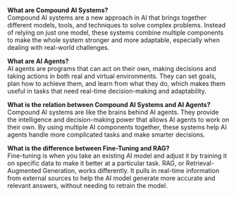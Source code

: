 **What are Compound AI Systems?**  
Compound AI systems are a new approach in AI that brings together different models, tools, and techniques to solve complex problems. Instead of relying on just one model, these systems combine multiple components to make the whole system stronger and more adaptable, especially when dealing with real-world challenges.

**What are AI Agents?**  
AI agents are programs that can act on their own, making decisions and taking actions in both real and virtual environments. They can set goals, plan how to achieve them, and learn from what they do, which makes them useful in tasks that need real-time decision-making and adaptability.

**What is the relation between Compound AI Systems and AI Agents?**  
Compound AI systems are like the brains behind AI agents. They provide the intelligence and decision-making power that allows AI agents to work on their own. By using multiple AI components together, these systems help AI agents handle more complicated tasks and make smarter decisions.

**What is the difference between Fine-Tuning and RAG?**  
Fine-tuning is when you take an existing AI model and adjust it by training it on specific data to make it better at a particular task. RAG, or Retrieval-Augmented Generation, works differently. It pulls in real-time information from external sources to help the AI model generate more accurate and relevant answers, without needing to retrain the model.